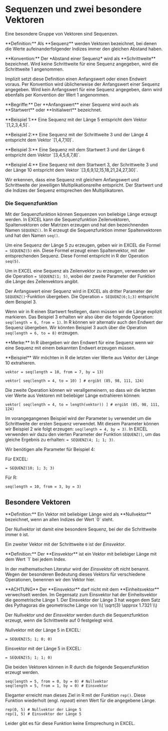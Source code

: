 # Sequenzen und zwei besondere Vektoren

Eine besondere Gruppe von Vektoren sind Sequenzen. 

<p class="alert alert-primary" markdown="1">
**Definition:** Als **Sequenz** werden Vektoren bezeichnet, bei denen die Werte aufeinanderfolgender Indizes immer den gleichen Abstand haben. 
</p>

<p class="alert alert-primary" markdown="1">
**Konvention:** Der *Abstand einer Sequenz* wird als **Schrittweite** bezeichnet. Wird keine Schrittweite für eine Sequenz angegeben, wird die Schrittweite 1 angenommen. 
</p>

Implizit setzt diese Definition einen Anfangswert oder einen Endwert voraus. Per Konvention wird üblicherweise der Anfangswert einer Sequenz angegeben. Wird kein Anfangswert für eine Sequenz angegeben, dann wird ebenfalls per Konvention der Wert 1 angenommen. 

<p class="alert alert-primary" markdown="1">
**Begriffe:** Der **Anfangswert** einer Sequenz wird auch als **Startwert** oder **Initialwert** bezeichnet.
</p>

<p class="alert alert-secondary" markdown="1">
**Beispiel 1:** Eine Sequenz mit der Länge 5 entspricht dem Vektor `[1,2,3,4,5]`.
</p>

<p class="alert alert-secondary" markdown="1">
**Beispiel 2:** Eine Sequenz mit der Schrittweite 3 und der Länge 4 entspricht dem Vektor `[1,4,7,10]`.
</p>

<p class="alert alert-secondary" markdown="1">
**Beispiel 3:** Eine Sequenz mit dem Startwert 3 und der Länge 6 entspricht dem Vektor `[3,4,5,6,7,8]`.
</p>

<p class="alert alert-secondary" markdown="1">
**Beispiel 4:** Eine Sequenz mit dem Startwert 3, der Schrittweite 3 und der Länge 10 entspricht dem Vektor `[3,6,9,12,15,18,21,24,27,30]`.
</p>

Wir erkennen, dass eine Sequenz mit gleichem Anfangswert und Schrittweite der jeweiligen Multiplikationsreihe entspricht. Der Startwert und die Indizes der Sequenz entsprechen den Multiplikatoren. 

### Die Sequenzfunktion 

Mit der Sequenzfunktion können Sequenzen von beliebige Länge erzeugt werden. In EXCEL kann die Sequenzfunktion Zeilenvektoren, Spaltenvektoren oder Matrizen erzeugen und hat den bezeichnenden Namen `SEQUENZ()`. In R erzeugt die Sequenzfunktion immer Spaltenvektoren und hat den Namen `seq()`. 

Um eine Sequenz der Länge 5 zu erzeugen, geben wir in EXCEL die Formel `= SEQUENZ(5)` ein. Diese Formel erzeugt einen Spaltenvektor, mit der entsprechenden Sequenz. Diese Formel entspricht in R der Operation `seq(5)`. 

Um in EXCEL eine Sequenz als Zeilenvektor zu erzeugen, verwenden wir die Operation `= SEQUENZ(1; 5)`, wobei der zweite Parameter der Funktion die Länge des Zeilenvektors angibt.

Der Anfangswert einer Sequenz wird in EXCEL als dritter Parameter der `SEQUENZ()`-Funktion übergeben. Die Operation `= SEQUENZ(6;1;3)` entspricht dem Beispiel 3. 

Wenn wir in R einen Startwert festlegen, dann müssen wir die Länge explizit markieren. Das Beispiel 3 erhalten wir also über die folgende Operation: `seq(length = 6, from = 1)`. In R können wir alternativ auch den Endwert der Sequenz übergeben. Wir könnten Beispiel 3 auch über die Operation `seq(length = 6, to = 8)` erzeugen. 


<p class="alert alert-success" markdown="1">
**Merke:** In R übergeben wir den Endwert für eine Sequenz wenn wir eine Sequenz mit einem bekannten Endwert erzeugen müssen. 
</p>

<p class="alert alert-secondary" markdown="1">
**Beispiel** Wir möchten in R die letzten vier Werte aus Vektor der Länge 10 extrahieren. 
</p>

```
vektor = seq(length = 10, from = 7, by = 13)

vektor[ seq(length = 4, to = 10) ] # ergibt (85, 98, 111, 124)
```

Die zweite Operation können wir verallgemeinern, so dass wir die letzten vier Werte aus Vektoren mit beliebiger Länge extrahieren können: 

```
vektor[ seq(length = 4, to = length(vektor)) ] # ergibt (85, 98, 111, 124)
```

Im vorangegangenen Beispiel wird der Parameter `by` verwendet um die Schrittweite der ersten Sequenz verwendet. Mit diesem Parameter können wir Beispiel 2 wie folgt erzeugen: `seq(length = 4, by = 3)`. In EXCEL verwenden wir dazu den vierten Parameter der Funktion `SEQUENZ()`, um das gleiche Ergebnis zu erhalten: `= SEQUENZ(4; 1; 1; 3)`. 

Wir benötigen alle Parameter für Beispiel 4: 

Für EXCEL: 

```
= SEQUENZ(10; 1; 3; 3)
```

Für R:

```
seq(length = 10, from = 3, by = 3)
```

## Besondere Vektoren

<p class="alert alert-primary" markdown="1">
**Definition:** Ein Vektor mit beliebiger Länge wird als **Nullvektor** bezeichnet, wenn an allen Indizes der Wert `0` steht. 
</p>

Der *Nullvektor* ist damit eine besondere Sequenz, bei der die Schrittweite immer `0` ist.

Ein zweiter Vektor mit der Schrittweite `0` ist der *Einsvektor*. 

<p class="alert alert-primary" markdown="1">
**Definition:** Der **Einsvektor** ist ein Vektor mit beliebiger Länge mit dem Wert `1` bei jedem Index. 
</p>

In der mathematischen Literatur wird der *Einsvektor* oft nicht benannt. Wegen der besonderen Bedeutung dieses Vektors für verschiedene Operationen, benennen wir den Vektor hier.

<p class="alert alert-danger" markdown="1">
**ACHTUNG** Der **Einsvektor** darf nicht mit dem **Einheitsvektor** verwechselt werden. Im Gegensatz zum Einsvektor hat der Einheitsvektor die geometrische Länge 1. Der Einsvektor der Länge 3 hat wegen dem Satz des Pythagoras die geometrische Länge von \\( \sqrt{3} \approx 1.7321 \\) 
</p>

Der *Nullvektor* und der *Einsvektor* werden durch die Sequenzfunktion erzeugt, wenn die Schrittweite auf 0 festgelegt wird. 

Nullvektor mit der Länge 5 in EXCEL: 

```
= SEQUENZ(5; 1; 0; 0)
```

Einsvektor mit der Länge 5 in EXCEL: 

```
= SEQUENZ(5; 1; 1; 0)
```

Die beiden Vektoren können in R durch die folgende Sequenzfunktion erzeugt werden. 

```
seq(length = 5, from = 0, by = 0) # Nullvektor
seq(length = 5, from = 1, by = 0) # Einsvektor
```

Eleganter erreicht man dieses Ziel in R mit der Funktion `rep()`. Diese Funktion wiederholt (engl. *repeat*) einen Wert für die angegebene Länge. 

```
rep(0, 5) # Nullvektor der Länge 5
rep(1, 5) # Einsvektor der Länge 5
```

Leider gibt es für diese Funktion keine Entsprechung in EXCEL.

$$ $$